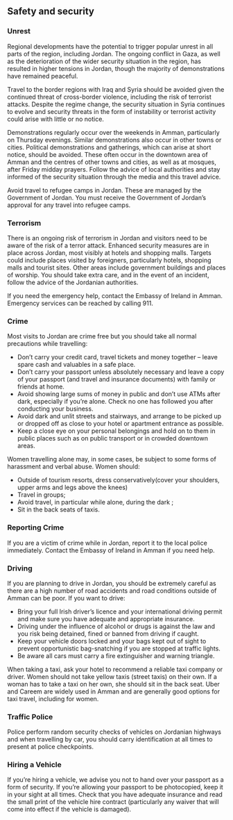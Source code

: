 ## Safety and security

### **Unrest**

Regional developments have the potential to trigger popular unrest in all parts of the region, including Jordan. The ongoing conflict in Gaza, as well as the deterioration of the wider security situation in the region, has resulted in higher tensions in Jordan, though the majority of demonstrations have remained peaceful.

Travel to the border regions with Iraq and Syria should be avoided given the continued threat of cross-border violence, including the risk of terrorist attacks. Despite the regime change, the security situation in Syria continues to evolve and security threats in the form of instability or terrorist activity could arise with little or no notice.

Demonstrations regularly occur over the weekends in Amman, particularly on Thursday evenings. Similar demonstrations also occur in other towns or cities. Political demonstrations and gatherings, which can arise at short notice, should be avoided. These often occur in the downtown area of Amman and the centres of other towns and cities, as well as at mosques, after Friday midday prayers. Follow the advice of local authorities and stay informed of the security situation through the media and this travel advice.

Avoid travel to refugee camps in Jordan. These are managed by the Government of Jordan. You must receive the Government of Jordan’s approval for any travel into refugee camps.

### **Terrorism**

There is an ongoing risk of terrorism in Jordan and visitors need to be aware of the risk of a terror attack. Enhanced security measures are in place across Jordan, most visibly at hotels and shopping malls. Targets could include places visited by foreigners, particularly hotels, shopping malls and tourist sites. Other areas include government buildings and places of worship. You should take extra care, and in the event of an incident, follow the advice of the Jordanian authorities.

If you need the emergency help, contact the Embassy of Ireland in Amman. Emergency services can be reached by calling 911.

### **Crime**

Most visits to Jordan are crime free but you should take all normal precautions while travelling:

* Don’t carry your credit card, travel tickets and money together – leave spare cash and valuables in a safe place.
* Don’t carry your passport unless absolutely necessary and leave a copy of your passport (and travel and insurance documents) with family or friends at home.
* Avoid showing large sums of money in public and don’t use ATMs after dark, especially if you’re alone. Check no one has followed you after conducting your business.
* Avoid dark and unlit streets and stairways, and arrange to be picked up or dropped off as close to your hotel or apartment entrance as possible.
* Keep a close eye on your personal belongings and hold on to them in public places such as on public transport or in crowded downtown areas.

Women travelling alone may, in some cases, be subject to some forms of harassment and verbal abuse. Women should:

* Outside of tourism resorts, dress conservatively(cover your shoulders, upper arms and legs above the knees)
* Travel in groups;
* Avoid travel, in particular while alone, during the dark ;
* Sit in the back seats of taxis.

### **Reporting Crime**

If you are a victim of crime while in Jordan, report it to the local police immediately. Contact the Embassy of Ireland in Amman if you need help.

### **Driving**

If you are planning to drive in Jordan, you should be extremely careful as there are a high number of road accidents and road conditions outside of Amman can be poor. If you want to drive:

* Bring your full Irish driver’s licence and your international driving permit and make sure you have adequate and appropriate insurance.
* Driving under the influence of alcohol or drugs is against the law and you risk being detained, fined or banned from driving if caught.
* Keep your vehicle doors locked and your bags kept out of sight to prevent opportunistic bag-snatching if you are stopped at traffic lights.
* Be aware all cars must carry a fire extinguisher and warning triangle.

When taking a taxi, ask your hotel to recommend a reliable taxi company or driver. Women should not take yellow taxis (street taxis) on their own. If a woman has to take a taxi on her own, she should sit in the back seat. Uber and Careem are widely used in Amman and are generally good options for taxi travel, including for women.

### **Traffic Police**

Police perform random security checks of vehicles on Jordanian highways and when travelling by car, you should carry identification at all times to present at police checkpoints.

### **Hiring a Vehicle**

If you’re hiring a vehicle, we advise you not to hand over your passport as a form of security. If you’re allowing your passport to be photocopied, keep it in your sight at all times. Check that you have adequate insurance and read the small print of the vehicle hire contract (particularly any waiver that will come into effect if the vehicle is damaged).